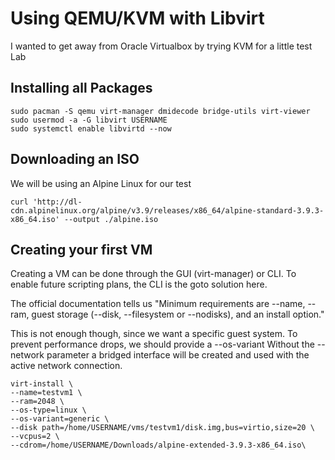 # Using QEMU/KVM with Libvirt
I wanted to get away from Oracle Virtualbox by trying KVM for a little test Lab

## Installing all Packages
```
sudo pacman -S qemu virt-manager dmidecode bridge-utils virt-viewer
sudo usermod -a -G libvirt USERNAME
sudo systemctl enable libvirtd --now
```
## Downloading an ISO

We will be using an Alpine Linux for our test

```
curl 'http://dl-cdn.alpinelinux.org/alpine/v3.9/releases/x86_64/alpine-standard-3.9.3-x86_64.iso' --output ./alpine.iso
```

## Creating your first VM

Creating a VM can be done through the GUI (virt-manager) or CLI. To enable future scripting plans, the CLI is the goto solution here.

The official documentation tells us "Minimum requirements are --name, --ram, guest storage (--disk, --filesystem or --nodisks), and an install option."

This is not enough though, since we want a specific guest system.
To prevent performance drops, we should provide a --os-variant
Without the --network parameter a bridged interface will be created and used with the active network connection.
```
virt-install \
--name=testvm1 \
--ram=2048 \
--os-type=linux \
--os-variant=generic \
--disk path=/home/USERNAME/vms/testvm1/disk.img,bus=virtio,size=20 \
--vcpus=2 \
--cdrom=/home/USERNAME/Downloads/alpine-extended-3.9.3-x86_64.iso\
```
